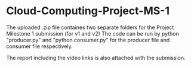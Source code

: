# Cloud-Computing-Project-MS-1

The uploaded .zip file containes two separate folders for the Project Milestone 1 submission (for v1 and v2)
The code can be run by python "producer.py" and "python consumer.py" for the producer file and consumer file respectively.

The report including the video links is also attached with the submission.
